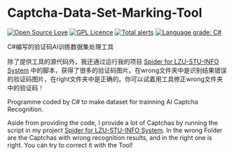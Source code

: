 # Captcha-Data-Set-Marking-Tool

[![Open Source Love](https://badges.frapsoft.com/os/v1/open-source.svg?v=103)](https://github.com/ellerbrock/open-source-badges/)
[![GPL Licence](https://badges.frapsoft.com/os/gpl/gpl.svg?v=103)](https://opensource.org/licenses/GPL-3.0/)
[![Total alerts](https://img.shields.io/lgtm/alerts/g/HollowMan6/Captcha-Data-Set-Marking-Tool.svg?logo=lgtm&logoWidth=18)](https://lgtm.com/projects/g/HollowMan6/Captcha-Data-Set-Marking-Tool/alerts/)
[![Language grade: C#](https://img.shields.io/lgtm/grade/csharp/g/HollowMan6/Captcha-Data-Set-Marking-Tool.svg?logo=lgtm&logoWidth=18)](https://lgtm.com/projects/g/HollowMan6/Captcha-Data-Set-Marking-Tool/context:csharp)

C#编写的验证码AI训练数据集处理工具

除了提供工具的源代码外，我还通过运行我的项目 [Spider for LZU-STU-INFO System](https://github.com/HollowMan6/Spider-for-LZU-STU-INFO-System) 中的脚本，获得了很多的验证码图片。在wrong文件夹中是识别结果错误的验证码图片，在right文件夹中是正确的。你可以试着用工具修正wrong文件夹中的验证码！

Programme coded by C# to make dataset for trainning AI Captcha Recognition.  

Aside from providing the code, I provide a lot of Captchas by running the script in my project [Spider for LZU-STU-INFO System](https://github.com/HollowMan6/Spider-for-LZU-STU-INFO-System). In the wrong Folder are the Captchas with wrong recognition results, and in the right one is right. You can try to correct it with the Tool!